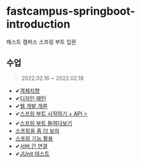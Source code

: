 # fastcampus-springboot-introduction
패스트 캠퍼스 스프링 부트 입문

## 수업
> 2022.02.16 ~ 2022.02.18

- ✔[객체지향](./study/oop.md)
- ✔[디자인 패턴](./study/design-pattern.md)
- ✔[웹 개발 개론](./study/web.md)
- ✔[스프링 부트 시작하기 + API ⭐](./study/spring-boot.md)
- ✔[스프링 부트 들여다보기](./study/spring-go.md)
- [스프링을 좀 더 보자](#)
- [스프링 기능 활용](#)
- ✔[서버 간 연결](./study/server-to-server.md)
- ✔[JUnit 테스트](./study/junit.md)
